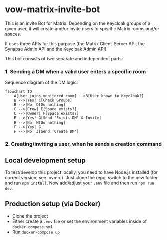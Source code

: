 # vow-matrix-invite-bot

This is an invite Bot for Matrix. Depending on the Keycloak groups of a given user, it will create and/or invite users to specific Matrix rooms and/or spaces.

It uses three APIs for this purpose (the Matrix Client-Server API, the Synapse Admin API and the Keycloak Admin API).

This bot consists of two separate and independent parts:

### 1. Sending a DM when a valid user enters a specific room

Sequence diagram of the DM logic:
```mermaid
flowchart TD
    A[User joins monitored room] -->B[User known to Keycloak?]
    B -->|Yes| C[Check Groups]
    B -->|No| D[Do nothing]
    C -->|Crew| E[Space exists?]
    C -->|Owner| F[Space exists?]
    E -->|Yes| G[Send 'Exists DM' & Invite]
    E -->|No| H[Do nothing]
    F -->|Yes| G
    F -->|No| J[Send 'Create DM']
 ```

### 2. Creating/inviting a user, when he sends a creation command



## Local development setup
To test/develop this project locally, you need to have Node.js installed (for correct version, see .nvmrc). Just clone the repo, switch to the new folder and run `npm install`. Now add/adjust your `.env` file and then run `npm run dev`.

## Production setup (via Docker)
- Clone the project
- Either create a `.env` file or set the environment variables inside of `docker-compose.yml`
- Run `docker-compose up`
